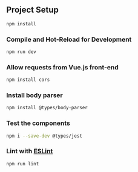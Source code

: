 ## Project Setup

```sh
npm install
```

### Compile and Hot-Reload for Development

```sh
npm run dev
```

### Allow requests from Vue.js front-end ###

```sh
npm install cors
```

### Install body parser ###

```sh
npm install @types/body-parser
```

### Test the components ###

```sh
npm i --save-dev @types/jest
```

### Lint with [ESLint](https://eslint.org/)

```sh
npm run lint
```
